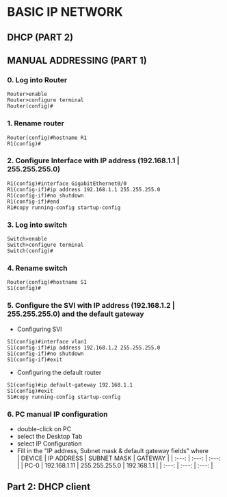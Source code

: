 # BASIC IP NETWORK
## DHCP (PART 2)
## MANUAL ADDRESSING (PART 1)
### 0. Log into Router 
~~~~
Router>enable    
Router>configure terminal    
Router(config)#
~~~~
### 1. Rename router 
~~~~   
Router(config)#hostname R1
R1(config)#
~~~~
### 2. Configure Interface with IP address (192.168.1.1 | 255.255.255.0) 
~~~~   
R1(config)#interface GigabitEthernet0/0
R1(config-if)#ip address 192.168.1.1 255.255.255.0
R1(config-if)#no shutdown
R1(config-if)#end
R1#copy running-config startup-config
~~~~
### 3. Log into switch
~~~~
Switch>enable    
Switch>configure terminal    
Switch(config)#
~~~~
### 4. Rename switch 
~~~~   
Router(config)#hostname S1
S1(config)#
~~~~
### 5. Configure the SVI with IP address (192.168.1.2 | 255.255.255.0) and the default gateway
* Configuring SVI
~~~~   
S1(config)#interface vlan1
S1(config-if)#ip address 192.168.1.2 255.255.255.0
S1(config-if)#no shutdown
S1(config-if)#exit
~~~~
* Configuring the default router
~~~~
S1(config)#ip default-gateway 192.168.1.1
S1(config)#exit
S1#copy running-config startup-config
~~~~
### 6. PC manual IP configuration
* double-click on PC
* select the Desktop Tab
* select IP Configuration
* Fill in the "IP address, Subnet mask & default gateway fields" where  
| DEVICE | IP ADDRESS    | SUBNET MASK | GATEWAY | 
| :---:   | :---: | :---: |
| PC-0 | 192.168.1.11   | 255.255.255.0 | 192.168.1.1 |
| :---:   | :---: | :---: |

## Part 2: DHCP client
